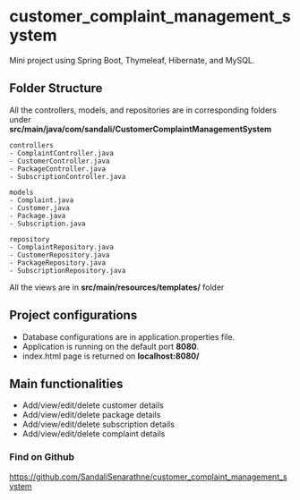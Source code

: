 # customer_complaint_management_system
Mini project using Spring Boot, Thymeleaf, Hibernate, and MySQL. 

## Folder Structure
All the controllers, models, and repositories are in corresponding folders under **src/main/java/com/sandali/CustomerComplaintManagementSystem**

    controllers
    - ComplaintController.java
    - CustomerController.java
    - PackageController.java
    - SubscriptionController.java
  
	models
	- Complaint.java
	- Customer.java
	- Package.java
	- Subscription.java
  
	repository
	- ComplaintRepository.java
	- CustomerRepository.java
	- PackageRepository.java
	- SubscriptionRepository.java

All the views are in **src/main/resources/templates/** folder

## Project configurations
- Database configurations are in application.properties file. 
- Application is running on the default port **8080**.
- index.html page is returned on **localhost:8080/**

## Main functionalities
- Add/view/edit/delete customer details
- Add/view/edit/delete package details
- Add/view/edit/delete subscription details
- Add/view/edit/delete complaint details

### Find on Github
https://github.com/SandaliSenarathne/customer_complaint_management_system
